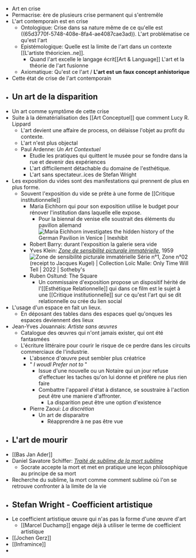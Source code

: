 - Art en crise
- Permacrise: ère de plusieurs crise permanent qui s'entremêle
- L'art contemporain est en crise
	- Ontologique: Crise dans sa nature même de ce qu'elle est ((65d3770f-5748-408e-8fa4-ae4087cae3ad)). L'art problématise ce qu'est l'art
	- Epistémologique: Quelle est la limite de l'art dans un contexte [[L'artiste théoricien..ne]].
		- Quand l'art excelle le langage écrit[[Art & Language]] L'art et la théorie de l'art fusionne
	- Axiomatique: Qu'est ce l'art / **L'art est un faux concept anhistorique**
- Cette état de crise de l'art contemporain
- ## Un art de la disparition
- Un art comme symptôme de cette crise
- Suite à la dématérialisation des [[Art Conceptuel]] que comment Lucy R. Lippard
	- L'art devient une affaire de process, on délaisse l'objet au profit du contexte.
	- L'art n'est plus objectal
	- Paul Ardenne: *Un Art Contextuel*
		- Etudie les pratiques qui quittent le musée pour se fondre dans la rue et devenir des expériences
		- L'art difficilement détachable du domaine de l'esthétique.
		- L'art sans spectateur..ices de Stefan Wright
- Les exposition du vides sont des manifestations qui prennent de plus en plus forme.
	- Souvent l'exposition du vide se prête à une forme de [[Critique institutionnelle]]
		- Maria Eichhorn qui pour son exposition utilise le budget pour rénover l'institution dans laquelle elle expose.
			- Pour la biennal de venise elle soustrait des éléments du pavillon allemand ![Maria Eichhorn investigates the hidden history of the German Pavilion in  Venice | Inexhibit](https://www.inexhibit.com/wp-content/uploads/2022/04/Maria-Eichhorn-German-Pavilion-59th-Venice-Art-Biennale-2022-3-Inexhibit.jpg)
		- Robert Barry: durant l'exposition la galerie sera vide
		- Yves Klein: [*Zone de sensibilité picturale immatérielle*](https://en.wikipedia.org/wiki/Zone_de_Sensibilit%C3%A9_Picturale_Immat%C3%A9rielle), 1959 ![Zone de sensibilité picturale immatérielle Série n°1, Zone n°02 (receipt to  Jacques Kugel) | Collection Loïc Malle: Only Time Will Tell | 2022 |  Sotheby's](https://sothebys-md.brightspotcdn.com/dims4/default/7c70585/2147483647/strip/true/crop/4783x3368+0+0/resize/1024x721!/quality/90/?url=http%3A%2F%2Fsothebys-brightspot.s3.amazonaws.com%2Fmedia-desk%2F89%2F16%2F7a1583b74050b977e01a2fa0a584%2Fpf2275-c5vsb-02.jpg)
		- Ruben Osltund: The Square
			- Un commissaire d'exposition propose un dispositif hérité de l'[[Esthétique Relationnelle]] qui dans ce film est le sujet à une [[Critique institutionnelle]] sur ce qu'est l'art qui se dit relationnelle ou crée du lien social
- L'usage d'un espace en fait un lieux.
	- En déposant des tables dans des espaces quel qu'onques les espaces deviennent des lieux
- Jean-Yves Jouannais: *Artiste sans œuvres*
	- Catalogue des œuvres qui n'ont jamais exister, qui ont été fantasmées
	- L'écriture littéraire pour courir le risque de ce perdre dans les circuits commerciaux de l'industrie.
		- L'absence d'œuvre peut sembler plus créatrice
		- " *I woudl Prefer not to* "
			- Issue d'une nouvelle ou un Notaire qui un jour refuse d'effectuer les taches qu'on lui donne et préfère ne plus rien faire
			- Combattre l'appareil d'état à distance, se soustraire à l'action peut être une maniere d'affronter.
				- La disparition peut être une option d'existence
		- Pierre Zaoui: *La discrétion*
			- Un art de disparaitre
				- Réapprendre à ne pas être vue
- ## L'art de mourir
- [[Bas Jan Ader]]
- Daniel Savatore Schiffer: [*Traité de sublime de la mort sublime*](https://www.fr.fnac.be/a11118259/Daniel-Salvatore-Schiffer-Traite-de-la-mort-sublime)
	- Socrate accepte la mort et met en pratique une leçon philosophique au principe de sa mort
- Recherche du sublime, la mort comme comment sublime où l'on se retrouve confronter à la limite de la vie
- ## Stefan Wright - Coefficient artistique
- Le coefficient artistique œuvre qui n'as pas la forme d'une œuvre d'art
	- [[Marcel Duchamp]] engage déjà à utiliser le terme de coefficient artistique
- [[Jochen Gerz]]
- [[Inframince]]
-